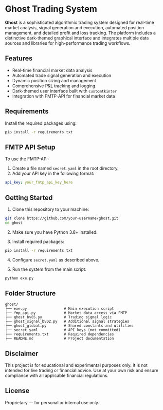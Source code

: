 # Ghost Trading System

**Ghost** is a sophisticated algorithmic trading system designed for real-time market analysis, signal generation and execution, automated position management, and detailed profit and loss tracking. The platform includes a distinctive dark-themed graphical interface and integrates multiple data sources and libraries for high-performance trading workflows.

## Features

- Real-time financial market data analysis
- Automated trade signal generation and execution
- Dynamic position sizing and management
- Comprehensive P&L tracking and logging
- Dark-themed user interface built with `customtkinter`
- Integration with FMTP-API for financial market data

## Requirements

Install the required packages using:

```bash
pip install -r requirements.txt
```

## FMTP API Setup

To use the FMTP-API:

1. Create a file named `secret.yaml` in the root directory.
2. Add your API key in the following format:

```yaml
api_key: your_fmtp_api_key_here
```

## Getting Started

1. Clone this repository to your machine:

```bash
git clone https://github.com/your-username/ghost.git
cd ghost
```

2. Make sure you have Python 3.8+ installed.

3. Install required packages:

```bash
pip install -r requirements.txt
```

4. Configure `secret.yaml` as described above.

5. Run the system from the main script:

```bash
python exe.py
```

## Folder Structure

```
ghost/
├── exe.py                 # Main execution script
├── fmp_api.py             # Market data access via FMTP
├── ghost_bv05.py          # Trading signal logic
├── ghost_signal_bv02.py   # Additional signal strategies
├── ghost_global.py        # Shared constants and utilities
├── secret.yaml            # API keys (not committed)
├── requirements.txt       # Required dependencies
├── README.md              # Project documentation
```

## Disclaimer

This project is for educational and experimental purposes only. It is not intended for live trading or financial advice. Use at your own risk and ensure compliance with all applicable financial regulations.

## License

Proprietary — for personal or internal use only.
